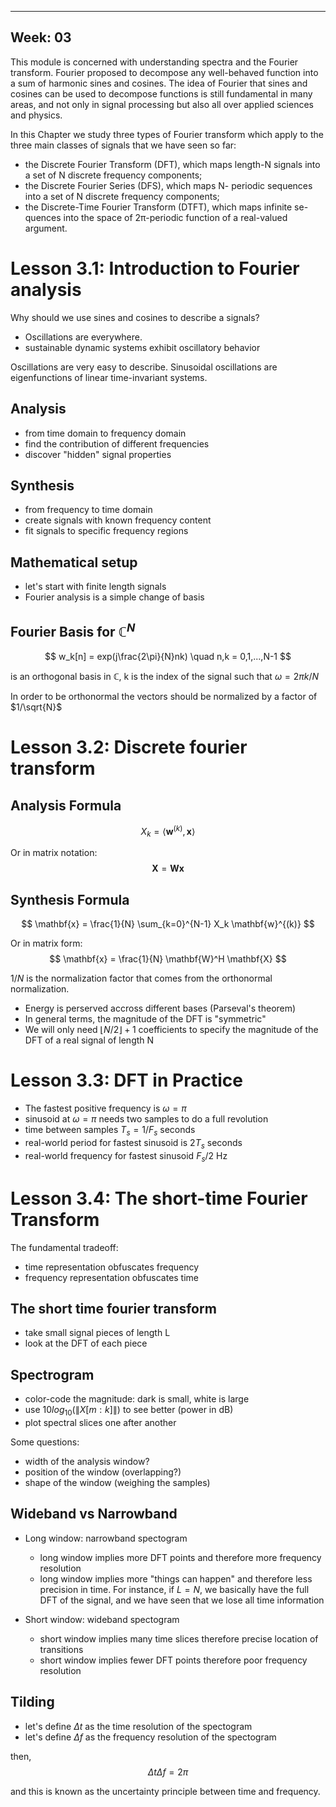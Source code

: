 ---
Week: 03
--

This module is concerned with understanding spectra and the Fourier transform. Fourier proposed to decompose any well-behaved function into a sum of harmonic sines and cosines.  The idea of Fourier that sines and cosines can be used to decompose functions is still fundamental in many areas, and not only in signal processing but also all over applied sciences and physics.

In this Chapter we study three types of Fourier transform which apply to the three main classes of signals that we have seen so far: 
* the Discrete Fourier Transform (DFT), which maps length-N signals into a set of N discrete frequency components;
* the Discrete Fourier Series (DFS), which maps N- periodic sequences
into a set of N discrete frequency components;
 * the Discrete-Time Fourier Transform (DTFT), which maps infinite se- quences into the space of 2π-periodic function of a real-valued argument.

# Lesson 3.1: Introduction to Fourier analysis
Why should we use sines and cosines to describe a signals?
* Oscillations are everywhere.
* sustainable dynamic systems exhibit oscillatory behavior

Oscillations are very easy to describe.
Sinusoidal oscillations are eigenfunctions of linear time-invariant systems.
 
## Analysis
* from time domain to frequency domain
* find the contribution of different frequencies
* discover "hidden" signal properties

## Synthesis
* from frequency to time domain
* create signals with known frequency content
* fit signals to specific frequency regions

## Mathematical setup
* let's start with finite length signals
* Fourier analysis is a simple change of basis

## Fourier Basis for $\mathbb{C}^N$
$$
w_k[n] = exp(j\frac{2\pi}{N}nk) \quad n,k = 0,1,...,N-1
$$   

is an orthogonal basis in $\mathbb{C}$, k is the index of the signal such that $\omega = 2\pi k/N$

In order to be orthonormal the vectors should be normalized by a factor of $1/\sqrt{N}$

# Lesson 3.2: Discrete fourier transform
## Analysis Formula
$$
 X_k = \langle \mathbf{w}^{(k)}, \mathbf{x}\rangle
$$

Or in matrix notation:
$$
\mathbf{X} = \mathbf{W} \mathbf{x}
$$
## Synthesis Formula
$$
\mathbf{x} = \frac{1}{N} \sum_{k=0}^{N-1} X_k \mathbf{w}^{(k)}
$$

Or in matrix form:
$$
\mathbf{x} = \frac{1}{N} \mathbf{W}^H \mathbf{X}
$$

$1/N$ is the normalization factor that comes from the orthonormal normalization.

* Energy is perserved accross different bases (Parseval's theorem)
* In general terms, the magnitude of the DFT is "symmetric"
* We will only need $\lfloor N/2 \rfloor +1$ coefficients to specify the magnitude of the DFT of a real signal of length N

# Lesson 3.3: DFT in Practice
* The fastest positive frequency is $\omega = \pi$
* sinusoid at $\omega = \pi$  needs two samples to do a full revolution
* time between samples $T_s = 1/F_s$ seconds
* real-world period for fastest sinusoid is $2T_s$ seconds
* real-world frequency for fastest sinusoid $F_s/2$ Hz

# Lesson 3.4: The short-time Fourier Transform
The fundamental tradeoff:
* time representation obfuscates frequency
* frequency representation obfuscates time

## The short time fourier transform 
* take small signal pieces of length L
* look at the DFT of each piece

## Spectrogram
* color-code the magnitude: dark is small, white is large
* use $10log_{10}( \|X[m: k]\|)$ to see better (power in dB)
* plot spectral slices one after another

Some questions:
* width of the analysis window?
* position of the window (overlapping?)
* shape of the window (weighing the samples)

## Wideband vs Narrowband

* Long window: narrowband spectogram
    * long window implies more DFT points and therefore more frequency resolution
    * long window implies more "things can happen" and therefore less precision in time. For instance, if $L = N$, we basically have the full DFT of the signal, and we have seen that we lose all time information

* Short window: wideband spectogram
    * short window implies many time slices therefore precise location of transitions
    * short window implies fewer DFT points therefore poor frequency resolution

## Tilding
* let's define $\Delta t$ as the time resolution of the spectogram
* let's define $\Delta f$ as the frequency resolution of the spectogram

then,
$$\Delta t \Delta f = 2\pi$$

and this is known as the uncertainty principle between time and frequency.
